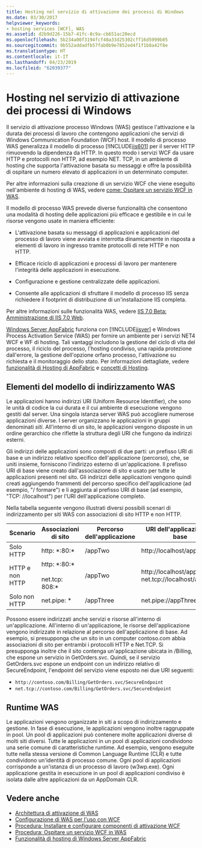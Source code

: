 ```yaml
---
title: Hosting nel servizio di attivazione dei processi di Windows
ms.date: 03/30/2017
helpviewer_keywords:
- hosting services [WCF], WAS
ms.assetid: d2b9d226-15b7-41fc-8c9a-cb651ac20ecd
ms.openlocfilehash: 5b234a00f3194fcf40a33d25302cff16d5999b05
ms.sourcegitcommit: 9b552addadfb57fab0b9e7852ed4f1f1b8a42f8e
ms.translationtype: HT
ms.contentlocale: it-IT
ms.lasthandoff: 04/23/2019
ms.locfileid: "62039377"
---
```

# <a name="hosting-in-windows-process-activation-service"></a>Hosting nel servizio di attivazione dei processi di Windows
Il servizio di attivazione processo Windows (WAS) gestisce l'attivazione e la durata dei processi di lavoro che contengono applicazioni che servizi di Windows Communication Foundation (WCF) host. Il modello di processo WAS generalizza il modello di processo [!INCLUDE[iis601](../../../../includes/iis601-md.md)] per il server HTTP rimuovendo la dipendenza da HTTP. In questo modo i servizi WCF da usare HTTP e protocolli non HTTP, ad esempio NET. TCP, in un ambiente di hosting che supporta l'attivazione basata su messaggi e offre la possibilità di ospitare un numero elevato di applicazioni in un determinato computer.  
  
 Per altre informazioni sulla creazione di un servizio WCF che viene eseguito nell'ambiente di hosting di WAS, vedere [come: Ospitare un servizio WCF in WAS](../../../../docs/framework/wcf/feature-details/how-to-host-a-wcf-service-in-was.md).  
  
 Il modello di processo WAS prevede diverse funzionalità che consentono una modalità di hosting delle applicazioni più efficace e gestibile e in cui le risorse vengono usate in maniera efficiente:  
  
- L'attivazione basata su messaggi di applicazioni e applicazioni del processo di lavoro viene avviata e interrotta dinamicamente in risposta a elementi di lavoro in ingresso tramite protocolli di rete HTTP e non HTTP.  
  
- Efficace riciclo di applicazioni e processi di lavoro per mantenere l'integrità delle applicazioni in esecuzione.  
  
- Configurazione e gestione centralizzate delle applicazioni.  
  
- Consente alle applicazioni di sfruttare il modello di processo IIS senza richiedere il footprint di distribuzione di un'installazione IIS completa.  
  
 Per altre informazioni sulle funzionalità WAS, vedere [IIS 7.0 Beta: Amministrazione di IIS 7.0 Web](../../../../docs/framework/wcf/feature-details/hosting-in-windows-process-activation-service.md).  
  
 [Windows Server AppFabric](https://go.microsoft.com/fwlink/?LinkId=196496) funziona con [!INCLUDE[iisver](../../../../includes/iisver-md.md)] e Windows Process Activation Service (WAS) per fornire un ambiente per i servizi NET4 WCF e WF di hosting. Tali vantaggi includono la gestione del ciclo di vita del processo, il riciclo del processo, l'hosting condiviso, una rapida protezione dall'errore, la gestione dell'opzione orfano processo, l'attivazione su richiesta e il monitoraggio dello stato. Per informazioni dettagliate, vedere [funzionalità di Hosting di AppFabric](https://go.microsoft.com/fwlink/?LinkId=196494) e [concetti di Hosting](https://go.microsoft.com/fwlink/?LinkId=196495).  
  
## <a name="elements-of-the-was-addressing-model"></a>Elementi del modello di indirizzamento WAS  
 Le applicazioni hanno indirizzi URI (Uniform Resource Identifier), che sono le unità di codice la cui durata e il cui ambiente di esecuzione vengono gestiti dal server. Una singola istanza server WAS può accogliere numerose applicazioni diverse. I server organizzano le applicazioni in gruppi denominati *siti*. All'interno di un sito, le applicazioni vengono disposte in un ordine gerarchico che riflette la struttura degli URI che fungono da indirizzi esterni.  
  
 Gli indirizzi delle applicazioni sono composti di due parti: un prefisso URI di base e un indirizzo relativo specifico dell'applicazione (percorso), che, se uniti insieme, forniscono l'indirizzo esterno di un'applicazione. Il prefisso URI di base viene creato dall'associazione di sito e usato per tutte le applicazioni presenti nel sito. Gli indirizzi delle applicazioni vengono quindi creati aggiungendo frammenti del percorso specifico dell'applicazione (ad esempio, "/ formare") e li aggiunta al prefisso URI di base (ad esempio, "TCP: //localhost") per l'URI dell'applicazione completo.  
  
 Nella tabella seguente vengono illustrati diversi possibili scenari di indirizzamento per siti WAS con associazioni di sito HTTP e non HTTP.  
  
|Scenario|Associazioni di sito|Percorso dell'applicazione|URI dell'applicazione di base|  
|--------------|-------------------|----------------------|---------------------------|  
|Solo HTTP|http: *:80:\*|/appTwo|http://localhost/appTwo/|  
|HTTP e non HTTP|http: *:80:\*<br /><br /> net.tcp: 808:\*|/appTwo|http://localhost/appTwo/<br />net.tcp://localhost/appTwo/|  
|Solo non HTTP|net.pipe: *|/appThree|net.pipe://appThree/|  
  
 Possono essere indirizzati anche servizi e risorse all'interno di un'applicazione. All'interno di un'applicazione, le risorse dell'applicazione vengono indirizzate in relazione al percorso dell'applicazione di base. Ad esempio, si presupponga che un sito in un computer contoso.com abbia associazioni di sito per entrambi i protocolli HTTP e Net.TCP. Si presupponga inoltre che il sito contenga un'applicazione ubicata in /Billing, che espone un servizio in GetOrders.svc. Quindi, se il servizio GetOrders.svc espone un endpoint con un indirizzo relativo di SecureEndpoint, l'endpoint del servizio viene esposto nei due URI seguenti:  
  
- `http://contoso.com/Billing/GetOrders.svc/SecureEndpoint`
- `net.tcp://contoso.com/Billing/GetOrders.svc/SecureEndpoint`
  
## <a name="the-was-runtime"></a>Runtime WAS  
 Le applicazioni vengono organizzate in siti a scopo di indirizzamento e gestione. In fase di esecuzione, le applicazioni vengono inoltre raggruppate in pool. Un pool di applicazioni può contenere molte applicazioni diverse di molti siti diversi. Tutte le applicazioni in un pool di applicazioni condividono una serie comune di caratteristiche runtime. Ad esempio, vengono eseguite tutte nella stessa versione di Common Language Runtime (CLR) e tutte condividono un'identità di processo comune. Ogni pool di applicazioni corrisponde a un'istanza di un processo di lavoro (w3wp.exe). Ogni applicazione gestita in esecuzione in un pool di applicazioni condiviso è isolata dalle altre applicazioni da un AppDomain CLR.  
  
## <a name="see-also"></a>Vedere anche

- [Architettura di attivazione di WAS](../../../../docs/framework/wcf/feature-details/was-activation-architecture.md)
- [Configurazione di WAS per l'uso con WCF](../../../../docs/framework/wcf/feature-details/configuring-the-wpa--service-for-use-with-wcf.md)
- [Procedura: Installare e configurare componenti di attivazione WCF](../../../../docs/framework/wcf/feature-details/how-to-install-and-configure-wcf-activation-components.md)
- [Procedura: Ospitare un servizio WCF in WAS](../../../../docs/framework/wcf/feature-details/how-to-host-a-wcf-service-in-was.md)
- [Funzionalità di hosting di Windows Server AppFabric](https://go.microsoft.com/fwlink/?LinkId=201276)
